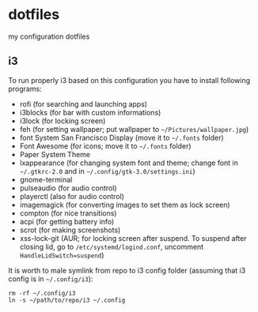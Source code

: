 # dotfiles
my configuration dotfiles

## i3
To run properly i3 based on this configuration you have to install following programs:
* rofi (for searching and launching apps)
* i3blocks (for bar with custom informations)
* i3lock (for locking screen)
* feh (for setting wallpaper; put wallpaper to `~/Pictures/wallpaper.jpg`)
* font System San Francisco Display (move it to `~/.fonts` folder)
* Font Awesome (for icons; move it to `~/.fonts` folder)
* Paper System Theme
* lxappearance (for changing system font and theme; change font in `~/.gtkrc-2.0` and in `~/.config/gtk-3.0/settings.ini`)
* gnome-terminal
* pulseaudio (for audio control)
* playerctl (also for audio control)
* imagemagick (for converting images to set them as lock screen)
* compton (for nice transitions)
* acpi (for getting battery info)
* scrot (for making screenshots)
* xss-lock-git (AUR; for locking screen after suspend. To suspend after closing lid, go to `/etc/systemd/logind.conf`, uncomment `HandleLidSwitch=suspend`)

It is worth to male symlink from repo to i3 config folder (assuming that i3 config is in `~/.config/i3`):
```
rm -rf ~/.config/i3
ln -s ~/path/to/repo/i3 ~/.config
```
